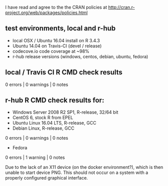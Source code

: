 I have read and agree to the the CRAN policies at
http://cran.r-project.org/web/packages/policies.html

## test environments, local and r-hub

- local OSX / Ubuntu 16.04 install on R 3.4.3
- Ubuntu 14.04 on Travis-CI (devel / release)
- codecove.io code coverage at ~98%
- r-hub release versions (windows, centos, debian, ubuntu, fedora)

## local / Travis CI R CMD check results

0 errors | 0 warnings | 0 notes

## r-hub R CMD check results for:

- Windows Server 2008 R2 SP1, R-release, 32/64 bit
- CentOS 6, stock R from EPEL
- Ubuntu Linux 16.04 LTS, R-release, GCC
- Debian Linux, R-release, GCC

0 errors | 0 warnings | 0 notes

- Fedora

0 errors | 1 warning | 0 notes

Due to the lack of an X11 device (on the docker environment?),
which is then unable to start device PNG. This should not occur on a system
with a properly configured graphical interface.
